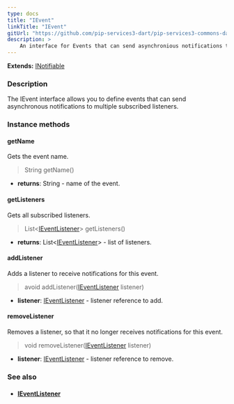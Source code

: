 ```yaml
---
type: docs
title: "IEvent"
linkTitle: "IEvent"
gitUrl: "https://github.com/pip-services3-dart/pip-services3-commons-dart"
description: > 
    An interface for Events that can send asynchronious notifications to multiple subscribed listeners.
---
```


**Extends:** [INotifiable](../../run/inotifiable)

### Description

The IEvent interface allows you to define events that can send asynchronous notifications to multiple subscribed listeners.

### Instance methods

#### getName
Gets the event name.

> String getName()

- **returns**: String - name of the event.

#### getListeners
Gets all subscribed listeners.

> List<[IEventListener](../ievent_listener)> getListeners()

- **returns**: List<[IEventListener](../ievent_listener)> - list of listeners.

#### addListener
Adds a listener to receive notifications for this event.

> avoid addListener([IEventListener](../ievent_listener) listener)

- **listener**: [IEventListener](../ievent_listener) - listener reference to add.


#### removeListener
Removes a listener, so that it no longer receives notifications for this event.

> void removeListener([IEventListener](../ievent_listener) listener)

- **listener**: [IEventListener](../ievent_listener) - listener reference to remove.


### See also
- #### [IEventListener](../ievent_listener)
